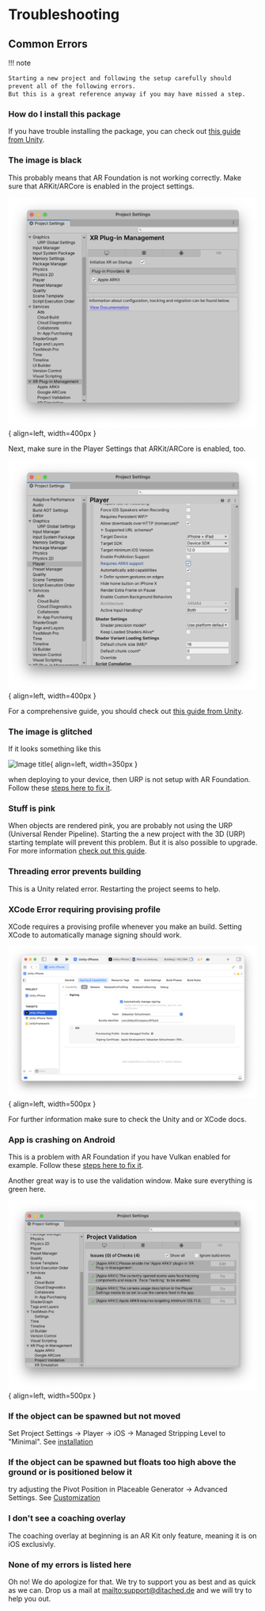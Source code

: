 # Troubleshooting

## Common Errors


!!! note

    Starting a new project and following the setup carefully should prevent all of the following errors.
    But this is a great reference anyway if you may have missed a step.

### How do I install this package

If you have trouble installing the package, you can check out [this guide from Unity](https://docs.unity3d.com/Manual/upm-ui-import.html).

### The image is black

This probably means that AR Foundation is not working correctly. Make sure that ARKit/ARCore is enabled in the project settings.

![Image title](images/ARPlugin.png){ align=left, width=400px }

Next, make sure in the Player Settings that ARKit/ARCore is enabled, too.

![Image title](images/ARKitEnabled.png){ align=left, width=400px }

For a comprehensive guide, you should check out [this guide from Unity](https://docs.unity3d.com/Packages/com.unity.xr.arfoundation@5.0/manual/project-setup/install-arfoundation.html).

### The image is glitched

If it looks something like this

![Image title](images/Glitch.jpeg){ align=left, width=350px }

when deploying to your device, then URP is not setup with AR Foundation.
Follow these [steps here to fix it](https://docs.unity3d.com/Packages/com.unity.xr.arfoundation@5.0/manual/project-setup/universal-render-pipeline.html).

### Stuff is pink

When objects are rendered pink, you are probably not using the URP (Universal Render Pipeline). Starting the a new project with the 3D (URP) starting template will prevent this problem. But it is also possible to upgrade.
For more information [check out this guide](https://docs.unity3d.com/Packages/com.unity.render-pipelines.universal@15.0/manual/InstallURPIntoAProject.html).

### Threading error prevents building

This is a Unity related error. Restarting the project seems to help.

### XCode Error requiring provising profile

XCode requires a provising profile whenever you make an build. Setting XCode to automatically manage signing should work.

![Image title](images/XCodeSigning.png){ align=left, width=500px }

For further information make sure to check the Unity and or XCode docs.

### App is crashing on Android

This is a problem with AR Foundation if you have Vulkan enabled for example.
Follow these [steps here to fix it](https://docs.unity3d.com/Packages/com.unity.xr.arcore@5.0/manual/project-configuration-arcore.html).

Another great way is to use the validation window. Make sure everything is green here.

![Image title](images/Validation.png){ align=left, width=500px }

### If the object can be spawned but not moved

Set Project Settings -> Player -> iOS -> Managed Stripping Level to "Minimal". See [installation](./installation.md)

### If the object can be spawned but floats too high above the ground or is positioned below it

try adjusting the Pivot Position in Placeable Generator -> Advanced Settings.
See [Customization](./customization.md)

### I don't see a coaching overlay
The coaching overlay at beginning is an AR Kit only feature, meaning it is on iOS exclusivly.

### None of my errors is listed here

Oh no! We do apologize for that. We try to support you as best and as quick as we can. Drop us a mail at <mailto:support@ditached.de> and we will try to help you out.

